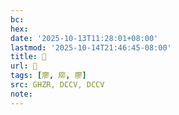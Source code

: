```yaml
---
bc:
hex:
date: '2025-10-13T11:28:01+08:00'
lastmod: '2025-10-14T21:46:45-08:00'
title: 󰛄
url: 󰛄
tags: [廖, 㡻, 廖]
src: GHZR, DCCV, DCCV
note:
---
```

